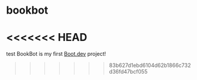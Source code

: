 # bookbot
<<<<<<< HEAD
=======
test
BookBot is my first [Boot.dev](https://www.boot.dev) project!
>>>>>>> 83b627d1ebd6104d62b1866c732d36fd47bcf055
